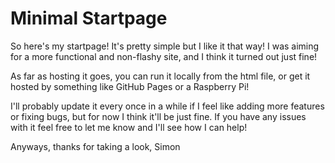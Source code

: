# Minimal Startpage
 So here's my startpage! It's pretty simple but I like it that way!
 I was aiming for a more functional and non-flashy site, and I think it turned out just fine!
 
 As far as hosting it goes, you can run it locally from the html file, or get it hosted by something like GitHub Pages or a Raspberry Pi!
 
 I'll probably update it every once in a while if I feel like adding more features or fixing bugs, but for now I think it'll be just fine. If you have any issues with it feel free to let me know and I'll see how I can help!
 
 Anyways, thanks for taking a look,
 Simon
